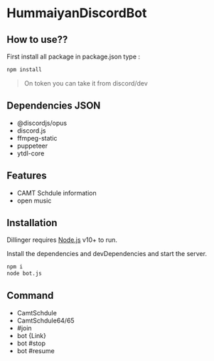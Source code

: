 # HummaiyanDiscordBot

## How to use??
First install all package in package.json type :
```sh
npm install
```
> On token you can take it from discord/dev

## Dependencies JSON
- @discordjs/opus
- discord.js
- ffmpeg-static
- puppeteer
- ytdl-core

## Features

- CAMT Schdule information
- open music


## Installation

Dillinger requires [Node.js](https://nodejs.org/) v10+ to run.

Install the dependencies and devDependencies and start the server.

```sh
npm i
node bot.js
```
## Command

- CamtSchdule
- CamtSchdule64/65
- #join
- bot {Link}
- bot #stop
- bot #resume

